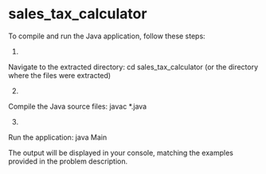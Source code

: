 # sales_tax_calculator
To compile and run the Java application, follow these steps:

1.
Navigate to the extracted directory:
cd sales_tax_calculator (or the directory where the files were extracted)

2.
Compile the Java source files:
javac *.java

3.
Run the application:
java Main

The output will be displayed in your console, matching the examples provided in the problem description.

